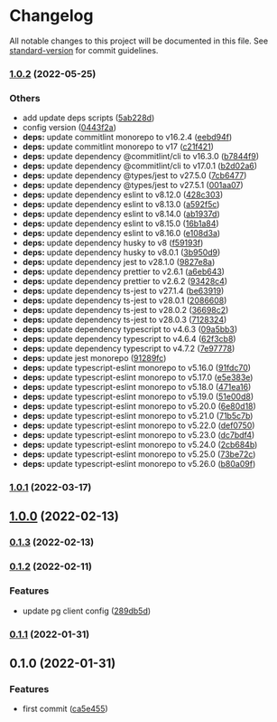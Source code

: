 # Changelog

All notable changes to this project will be documented in this file. See [standard-version](https://github.com/conventional-changelog/standard-version) for commit guidelines.

### [1.0.2](https://github.com/powerkernel/postgresql-client/compare/v1.0.1...v1.0.2) (2022-05-25)


### Others

* add update deps scripts ([5ab228d](https://github.com/powerkernel/postgresql-client/commit/5ab228d4ff137abcda918c1e22659a4c100b086e))
* config version ([0443f2a](https://github.com/powerkernel/postgresql-client/commit/0443f2a77eb755767f5afd342e171008e8e1ddbb))
* **deps:** update commitlint monorepo to v16.2.4 ([eebd94f](https://github.com/powerkernel/postgresql-client/commit/eebd94f8fbdbbc8592357172c143e0ad7b9d12e5))
* **deps:** update commitlint monorepo to v17 ([c21f421](https://github.com/powerkernel/postgresql-client/commit/c21f421f497feeba40eeeb0a12b8d7c17be24d71))
* **deps:** update dependency @commitlint/cli to v16.3.0 ([b7844f9](https://github.com/powerkernel/postgresql-client/commit/b7844f905e6eb9f3c918fe9554b4983f6752d02b))
* **deps:** update dependency @commitlint/cli to v17.0.1 ([b2d02a6](https://github.com/powerkernel/postgresql-client/commit/b2d02a65ee1f4f06831a607610827bc710de3dc5))
* **deps:** update dependency @types/jest to v27.5.0 ([7cb6477](https://github.com/powerkernel/postgresql-client/commit/7cb647747a62a0324b4c324eec0de5218880beab))
* **deps:** update dependency @types/jest to v27.5.1 ([001aa07](https://github.com/powerkernel/postgresql-client/commit/001aa07326d3dbc887879caac188195d3905bd8e))
* **deps:** update dependency eslint to v8.12.0 ([428c303](https://github.com/powerkernel/postgresql-client/commit/428c3031e5b6bc43eb92787e27154f0b82c62ebd))
* **deps:** update dependency eslint to v8.13.0 ([a592f5c](https://github.com/powerkernel/postgresql-client/commit/a592f5cb4392b714f0b3b3836bfad541c105350b))
* **deps:** update dependency eslint to v8.14.0 ([ab1937d](https://github.com/powerkernel/postgresql-client/commit/ab1937d2bcb99afe94517ff863a9de2c00ca3035))
* **deps:** update dependency eslint to v8.15.0 ([16b1a84](https://github.com/powerkernel/postgresql-client/commit/16b1a846f753174a3676953f36708e168e217427))
* **deps:** update dependency eslint to v8.16.0 ([e108d3a](https://github.com/powerkernel/postgresql-client/commit/e108d3a4b4944f6979f94f4b06b45d775b3acd9b))
* **deps:** update dependency husky to v8 ([f59193f](https://github.com/powerkernel/postgresql-client/commit/f59193fb8e11c43ec3fda9c6411c6f14b6208608))
* **deps:** update dependency husky to v8.0.1 ([3b950d9](https://github.com/powerkernel/postgresql-client/commit/3b950d9bb2e2b05189edd71de6e7fee7ee23ac99))
* **deps:** update dependency jest to v28.1.0 ([9827e8a](https://github.com/powerkernel/postgresql-client/commit/9827e8aa0024df083e56bb22f0a9530a95834149))
* **deps:** update dependency prettier to v2.6.1 ([a6eb643](https://github.com/powerkernel/postgresql-client/commit/a6eb64336654b80f3b693bce5444486d18776573))
* **deps:** update dependency prettier to v2.6.2 ([93428c4](https://github.com/powerkernel/postgresql-client/commit/93428c4d20759cac107f43c6ff316df271e1551a))
* **deps:** update dependency ts-jest to v27.1.4 ([be63919](https://github.com/powerkernel/postgresql-client/commit/be63919d311c757627d4aa003e6a33071ae9280c))
* **deps:** update dependency ts-jest to v28.0.1 ([2086608](https://github.com/powerkernel/postgresql-client/commit/20866085f58a2440a14eb9af6dd9992b2bbaf6f8))
* **deps:** update dependency ts-jest to v28.0.2 ([36698c2](https://github.com/powerkernel/postgresql-client/commit/36698c28be157fab5e4438fd3a137eab394cfeb7))
* **deps:** update dependency ts-jest to v28.0.3 ([7128324](https://github.com/powerkernel/postgresql-client/commit/7128324e8c28428dcf0aae86f6b15bb1413bd6d8))
* **deps:** update dependency typescript to v4.6.3 ([09a5bb3](https://github.com/powerkernel/postgresql-client/commit/09a5bb3a1ccb4ad348a7f565572cd37a4fbd2f84))
* **deps:** update dependency typescript to v4.6.4 ([62f3cb8](https://github.com/powerkernel/postgresql-client/commit/62f3cb8a16e335c69e831b63cfa6626c9128be5e))
* **deps:** update dependency typescript to v4.7.2 ([7e97778](https://github.com/powerkernel/postgresql-client/commit/7e977784f547b4bcc902e4c1da44134a7017b5b8))
* **deps:** update jest monorepo ([91289fc](https://github.com/powerkernel/postgresql-client/commit/91289fca82eba9c9ae8302a4ab727eb7b9d8d824))
* **deps:** update typescript-eslint monorepo to v5.16.0 ([91fdc70](https://github.com/powerkernel/postgresql-client/commit/91fdc7033d1f212d2c0a9ed4b3e0b1cedf391d4d))
* **deps:** update typescript-eslint monorepo to v5.17.0 ([e5e383e](https://github.com/powerkernel/postgresql-client/commit/e5e383e8c8f72cee0a6b1ddb835852e2977bc10c))
* **deps:** update typescript-eslint monorepo to v5.18.0 ([471ea16](https://github.com/powerkernel/postgresql-client/commit/471ea16d1194831e39392999499bb4b5bfdd3884))
* **deps:** update typescript-eslint monorepo to v5.19.0 ([51e00d8](https://github.com/powerkernel/postgresql-client/commit/51e00d8b5751e4b4ebe2ecf45a61f0699784beb8))
* **deps:** update typescript-eslint monorepo to v5.20.0 ([6e80d18](https://github.com/powerkernel/postgresql-client/commit/6e80d1860d346da4ca1e4a845cd4f17099612c1a))
* **deps:** update typescript-eslint monorepo to v5.21.0 ([71b5c7b](https://github.com/powerkernel/postgresql-client/commit/71b5c7b918876194f65af6fbe0536bd48da2c25e))
* **deps:** update typescript-eslint monorepo to v5.22.0 ([def0750](https://github.com/powerkernel/postgresql-client/commit/def075014299c76adcdfdb99fb0396cc829bc093))
* **deps:** update typescript-eslint monorepo to v5.23.0 ([dc7bdf4](https://github.com/powerkernel/postgresql-client/commit/dc7bdf4858710a140d21ce3639a9f6cc45bfe317))
* **deps:** update typescript-eslint monorepo to v5.24.0 ([2cb684b](https://github.com/powerkernel/postgresql-client/commit/2cb684b9b407b0883071b43ad3282f05b3cd8635))
* **deps:** update typescript-eslint monorepo to v5.25.0 ([73be72c](https://github.com/powerkernel/postgresql-client/commit/73be72c3d6b3427830479b58f663a84affb6e59a))
* **deps:** update typescript-eslint monorepo to v5.26.0 ([b80a09f](https://github.com/powerkernel/postgresql-client/commit/b80a09f42f92dc08a9c45734ff93c60b544622f6))

### [1.0.1](https://github.com/powerkernel/postgresql-client/compare/v1.0.0...v1.0.1) (2022-03-17)

## [1.0.0](https://github.com/powerkernel/power-postgresql-client/compare/v0.1.3...v1.0.0) (2022-02-13)

### [0.1.3](https://github.com/powerkernel/power-postgresql-client/compare/v0.1.2...v0.1.3) (2022-02-13)

### [0.1.2](https://github.com/powerkernel/power-postgresql-client/compare/v0.1.1...v0.1.2) (2022-02-11)


### Features

* update pg client config ([289db5d](https://github.com/powerkernel/power-postgresql-client/commit/289db5da707d7096bb720ef7eadda2f96d779929))

### [0.1.1](https://github.com/powerkernel/power-postgresql-client/compare/v0.1.0...v0.1.1) (2022-01-31)

## 0.1.0 (2022-01-31)


### Features

* first commit ([ca5e455](https://github.com/powerkernel/power-postgresql-client/commit/ca5e45595d09293c44c4308cdd12c492ac677292))
